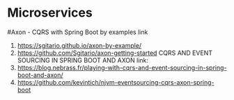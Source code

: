 # Microservices
#Axon - CQRS with Spring Boot by examples link
1. https://sgitario.github.io/axon-by-example/
2. https://github.com/Sgitario/axon-getting-started
CQRS AND EVENT SOURCING IN SPRING BOOT AND AXON link:
1. https://blog.nebrass.fr/playing-with-cqrs-and-event-sourcing-in-spring-boot-and-axon/
2. https://github.com/kevintich/njvm-eventsourcing-cqrs-axon-spring-boot
